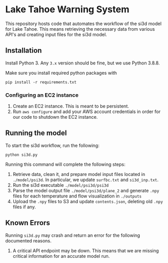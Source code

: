 # Lake Tahoe Warning System

This repository hosts code that automates the workflow of the si3d model for Lake Tahoe. This means retrieving the necessary data from various API's and creating input files for the si3d model.

## Installation

Install Python 3. Any `3.x` version should be fine, but we use Python 3.8.8.

Make sure you install required python packages with

`pip install -r requirements.txt`

### Configuring an EC2 instance
1. Create an EC2 instance. This is meant to be persistent.
2. Run `aws configure` and add your AWS account credentials in order for our code to shutdown the EC2 instance.

## Running the model

To start the si3d workflow, run the following:

`python si3d.py`

Running this command will complete the following steps:

1. Retrieve data, clean it, and prepare model input files located in `./model/psi3d`. In particular, we update `surfbc.txt` and `si3d_inp.txt`.
2. Run the si3d executable `./model/psi3d/psi3d`
3. Parse the model output file `./model/psi3d/plane_2` and generate `.npy` files for each temperature and flow visualization in `./outputs`
4. Upload the `.npy` files to S3 and update `contents.json`, deleting old `.npy` files if any. 

## Known Errors

Running `si3d.py` may crash and return an error for the following documented reasons.

1. A critical API endpoint may be down. This means that we are missing critical information for an accurate model run. 
